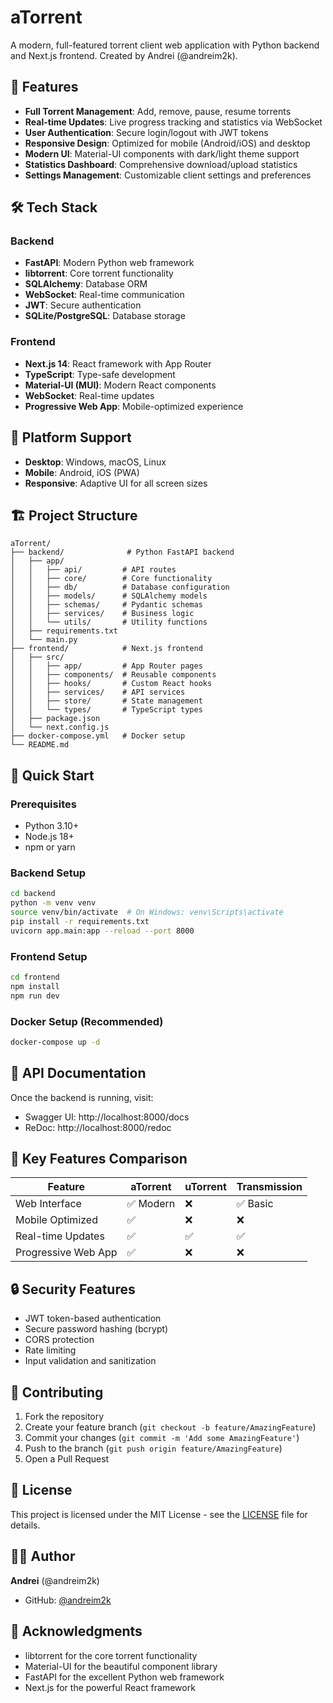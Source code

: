 # aTorrent

A modern, full-featured torrent client web application with Python backend and Next.js frontend.
Created by Andrei (@andreim2k).

## 🚀 Features

- **Full Torrent Management**: Add, remove, pause, resume torrents
- **Real-time Updates**: Live progress tracking and statistics via WebSocket
- **User Authentication**: Secure login/logout with JWT tokens
- **Responsive Design**: Optimized for mobile (Android/iOS) and desktop
- **Modern UI**: Material-UI components with dark/light theme support
- **Statistics Dashboard**: Comprehensive download/upload statistics
- **Settings Management**: Customizable client settings and preferences

## 🛠 Tech Stack

### Backend
- **FastAPI**: Modern Python web framework
- **libtorrent**: Core torrent functionality
- **SQLAlchemy**: Database ORM
- **WebSocket**: Real-time communication
- **JWT**: Secure authentication
- **SQLite/PostgreSQL**: Database storage

### Frontend
- **Next.js 14**: React framework with App Router
- **TypeScript**: Type-safe development
- **Material-UI (MUI)**: Modern React components
- **WebSocket**: Real-time updates
- **Progressive Web App**: Mobile-optimized experience

## 📱 Platform Support

- **Desktop**: Windows, macOS, Linux
- **Mobile**: Android, iOS (PWA)
- **Responsive**: Adaptive UI for all screen sizes

## 🏗 Project Structure

```
aTorrent/
├── backend/              # Python FastAPI backend
│   ├── app/
│   │   ├── api/         # API routes
│   │   ├── core/        # Core functionality
│   │   ├── db/          # Database configuration
│   │   ├── models/      # SQLAlchemy models
│   │   ├── schemas/     # Pydantic schemas
│   │   ├── services/    # Business logic
│   │   └── utils/       # Utility functions
│   ├── requirements.txt
│   └── main.py
├── frontend/            # Next.js frontend
│   ├── src/
│   │   ├── app/         # App Router pages
│   │   ├── components/  # Reusable components
│   │   ├── hooks/       # Custom React hooks
│   │   ├── services/    # API services
│   │   ├── store/       # State management
│   │   └── types/       # TypeScript types
│   ├── package.json
│   └── next.config.js
├── docker-compose.yml   # Docker setup
└── README.md
```

## 🚀 Quick Start

### Prerequisites
- Python 3.10+
- Node.js 18+
- npm or yarn

### Backend Setup
```bash
cd backend
python -m venv venv
source venv/bin/activate  # On Windows: venv\Scripts\activate
pip install -r requirements.txt
uvicorn app.main:app --reload --port 8000
```

### Frontend Setup
```bash
cd frontend
npm install
npm run dev
```

### Docker Setup (Recommended)
```bash
docker-compose up -d
```

## 📖 API Documentation

Once the backend is running, visit:
- Swagger UI: http://localhost:8000/docs
- ReDoc: http://localhost:8000/redoc

## 🌟 Key Features Comparison

| Feature | aTorrent | uTorrent | Transmission |
|---------|----------|----------|--------------|
| Web Interface | ✅ Modern | ❌ | ✅ Basic |
| Mobile Optimized | ✅ | ❌ | ❌ |
| Real-time Updates | ✅ | ✅ | ✅ |
| Progressive Web App | ✅ | ❌ | ❌ |

## 🔒 Security Features

- JWT token-based authentication
- Secure password hashing (bcrypt)
- CORS protection
- Rate limiting
- Input validation and sanitization

## 🤝 Contributing

1. Fork the repository
2. Create your feature branch (`git checkout -b feature/AmazingFeature`)
3. Commit your changes (`git commit -m 'Add some AmazingFeature'`)
4. Push to the branch (`git push origin feature/AmazingFeature`)
5. Open a Pull Request

## 📄 License

This project is licensed under the MIT License - see the [LICENSE](LICENSE) file for details.

## 👨‍💻 Author

**Andrei** (@andreim2k)
- GitHub: [@andreim2k](https://github.com/andreim2k)

## 🙏 Acknowledgments

- libtorrent for the core torrent functionality
- Material-UI for the beautiful component library
- FastAPI for the excellent Python web framework
- Next.js for the powerful React framework
